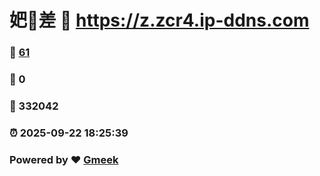 # 妑🔭差 :link: https://z.zcr4.ip-ddns.com 
### :page_facing_up: [61](https://z.zcr4.ip-ddns.com/tag.html) 
### :speech_balloon: 0 
### :hibiscus: 332042 
### :alarm_clock: 2025-09-22 18:25:39 
### Powered by :heart: [Gmeek](https://github.com/Meekdai/Gmeek)
